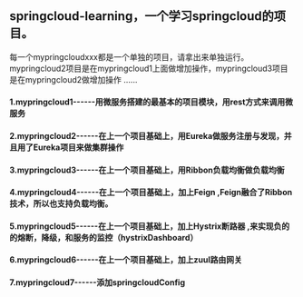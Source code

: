 

## springcloud-learning，一个学习springcloud的项目。

每一个mypringcloudxxx都是一个单独的项目，请拿出来单独运行。
mypringcloud2项目是在mypringcloud1上面做增加操作，mypringcloud3项目是在mypringcloud2做增加操作 ......


#### 1.mypringcloud1------用微服务搭建的最基本的项目模块，用rest方式来调用微服务

#### 2.mypringcloud2------在上一个项目基础上，用Eureka做服务注册与发现，并且用了Eureka项目来做集群操作

#### 3.mypringcloud3------在上一个项目基础上，用Ribbon负载均衡做负载均衡

#### 4.mypringcloud4------在上一个项目基础上，加上Feign ,Feign融合了Ribbon技术，所以也支持负载均衡。

#### 5.mypringcloud5------在上一个项目基础上，加上Hystrix断路器 ,来实现负的的熔断，降级，和服务的监控（hystrixDashboard）

#### 6.mypringcloud6------在上一个项目基础上，加上zuul路由网关

#### 7.mypringcloud7------添加springcloudConfig
